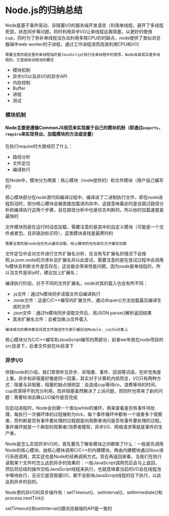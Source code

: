 # Node.js的归纳总结

Node是基于事件驱动、非阻塞I/O的服务端开发语言（利用单线程，避开了多线程死锁，状态同步等问题，同时利用异步I/O让单线程远离阻塞，以更好的使用cup，同时为了弥补单线程没办法利用多核CPU的的缺点，node提供了类似浏览器端中web worker的子进程，通过工作进程进而高效利用CPU和I/O）

`需要注意的是这里的单线程指的是JavaScript执行在单线程中的意思，Node自身其实是多线程的，它里面有线程池的概念`

* 模块机制
* 异步I/O以及非I/O的异步API
* 内存控制
* Buffer
* 进程
* 测试

### 模块机制

#### Node主要是遵循CommonJS规范来实现属于自己的模块机制（即通过`exports`、`require`来实现导出、加载模块的方法或变量）

在执行require时大致经历了什么：

* 路径分析
* 文件定位
* 编译执行

在Node中，模块分为两类：核心模块（node提供的）和文件模块（用户自己编写的）

核心模块部分在node源代码编译过程中，编译进了二进制执行文件，即在node进程启动时，部分核心模块会被直接加载进内存中，这就意味着此时是会跳过路径分析和编译执行这两个步骤，且在路径分析中也是优先判断的，所以他的加载速度是最快的

文件模块则是在运行时动态加载，需要注意的是其中的自定义模块（可能是一个文件或者包，且非路劲标识符），这类模块查找是最费时的

`需要注意的是node会优先从缓存加载，核心模块的优先级仅次于缓存加载`

文件定位中会对文件进行文件扩展名分析，在没有写扩展名的情况下会按照.js\.json\.node的次序补足扩展名并以此尝试，需要注意的是在尝试过程中会调用fs模块去判断文件是否存在，这会能会带来性能问题，因为node是单线程的，所以当文件是非js时，建议加上扩展名；

编译执行阶段，对于不同的文件扩展名，node对其的载入也会有所不同：

* .js文件：通过fs模块同步读取文件后编译执行
* .node文件：这是C/C++编写的扩展文件，通过dlopen()方法加载最后编译生成的文件
* .json文件：通过fs模块同步读取文件后，用JSON.parse()解析返回结果
* 其余扩展名文件：会被当做.js文件载入

`编译成功的模块都会将其文件路径作为索引缓存在Module._cache对象上`

核心模块分为C/C++编写和JavaScript编写的两部分，前者we年放在node项目的src目录下，后者文件放在lib目录下


### 异步I/O

伴随node的介绍，我们常常听见异步、非阻塞、事件、回调等词语，在听觉角度上看，异步和非阻塞好像是同一回事，其实对于计算机内核而言，I/O只有两种方式：阻塞与非阻塞，阻塞的缺点很明显：会造成cup等待i/o，浪费等待的时间，cup资源得不到充分利用，而非阻塞虽然解决了上诉问题，但同时也带来了新的问题：需要轮询去确认I/O操作是否完成

在启动进程时，Node会创建一个类似while的循环，用来查看是否有事件待处理，每执行一次循环体的过程被称为tick，每个事件循环中都有一个或者多个观察者，而判断是否有事件要处理的过程就是向观察者询问是否有事件要处理的过程。事件循环就是一个典型的观察者/消费者模型，异步I/O、网络请求等就是事件的生产者。

Node是怎么实现异步I/O的，首先要先了解各模块之间都做了什么：一般是先调用Node的核心模块，由核心模块调用C/C++的内建模块，再由内建模块通过libuv进行系统调用，其实这也是Node的经典调用方式。现在再返回来看，当我们在执行读取某个文件时怎么达到异步的效果的：一般JavaScript调用完后会马上返回，然后将后续的操作交给JavaScript线程来执行，也就意味着当前的I/O会在线程池中等待执行，无论它是否阻塞I/O，都不会影响JavaScript线程的往下执行，以此达到异步的目的。

Node里的非I/O的异步操作有：setTimeout()、setInterval()、setImmediate()和process.nextTick()

setTimeout()和setInterval()跟浏览器端的API是一致的